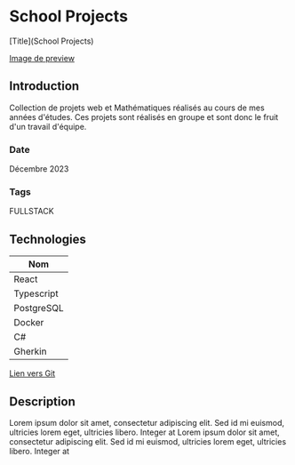 # School Projects

[Title](School Projects)

[Image de preview](https://raw.githubusercontent.com/Eric-Philippe/SAE-Manager---IUT-Blagnac/main/documentation/res/img/login-page.png)

## Introduction

Collection de projets web et Mathématiques réalisés au cours de mes années d'études. Ces projets sont réalisés en groupe et sont donc le fruit d'un travail d'équipe.

### Date

Décembre 2023

### Tags

FULLSTACK

## Technologies

| Nom        |
| ---------- |
| React      |
| Typescript |
| PostgreSQL |
| Docker     |
| C#         |
| Gherkin    |

[Lien vers Git](https://github.com/Eric-Philippe/SAE-Manager---IUT-Blagnac/tree/main)

## Description

Lorem ipsum dolor sit amet, consectetur adipiscing elit. Sed id mi euismod, ultricies lorem eget, ultricies libero. Integer at
Lorem ipsum dolor sit amet, consectetur adipiscing elit. Sed id mi euismod, ultricies lorem eget, ultricies libero. Integer at
